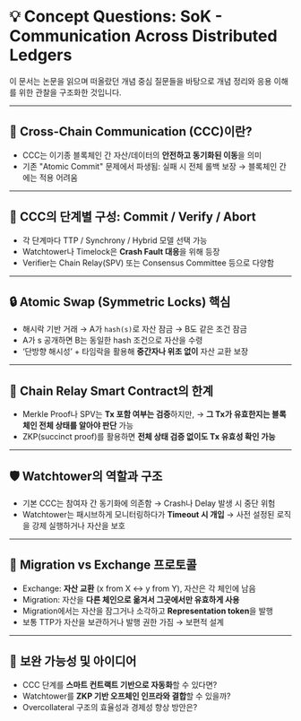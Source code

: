 # 💡 Concept Questions: SoK - Communication Across Distributed Ledgers

이 문서는 논문을 읽으며 떠올랐던 개념 중심 질문들을 바탕으로 개념 정리와 응용 이해를 위한 관찰을 구조화한 것입니다.

---

## 🧭 Cross-Chain Communication (CCC)이란?
- CCC는 이기종 블록체인 간 자산/데이터의 **안전하고 동기화된 이동**을 의미
- 기존 "Atomic Commit" 문제에서 파생됨: 실패 시 전체 롤백 보장 → 블록체인 간에는 적용 어려움

---

## 🔁 CCC의 단계별 구성: Commit / Verify / Abort
- 각 단계마다 TTP / Synchrony / Hybrid 모델 선택 가능
- Watchtower나 Timelock은 **Crash Fault 대응**을 위해 등장
- Verifier는 Chain Relay(SPV) 또는 Consensus Committee 등으로 다양함

---

## 🔒 Atomic Swap (Symmetric Locks) 핵심
- 해시락 기반 거래 → A가 `hash(s)`로 자산 잠금 → B도 같은 조건 잠금
- A가 s 공개하면 B는 동일한 hash 조건으로 자산을 수령
- ‘단방향 해시성’ + 타임락을 활용해 **중간자나 위조 없이** 자산 교환 보장

---

## 🔎 Chain Relay Smart Contract의 한계
- Merkle Proof나 SPV는 **Tx 포함 여부는 검증**하지만,
  → **그 Tx가 유효한지는 블록체인 전체 상태를 알아야 판단** 가능
- ZKP(succinct proof)를 활용하면 **전체 상태 검증 없이도 Tx 유효성 확인 가능**

---

## 🛡️ Watchtower의 역할과 구조
- 기본 CCC는 참여자 간 동기화에 의존함 → Crash나 Delay 발생 시 중단 위험
- Watchtower는 패시브하게 모니터링하다가 **Timeout 시 개입**
  → 사전 설정된 로직을 강제 실행하거나 자산을 보호

---

## 🔄 Migration vs Exchange 프로토콜
- Exchange: **자산 교환** (x from X ↔ y from Y), 자산은 각 체인에 남음
- Migration: 자산을 **다른 체인으로 옮겨서 그곳에서만 유효하게 사용**
- Migration에서는 자산을 잠그거나 소각하고 **Representation token**을 발행
- 보통 TTP가 자산을 보관하거나 발행 권한 가짐 → 보편적 설계

---

## 📌 보완 가능성 및 아이디어
- CCC 단계를 **스마트 컨트랙트 기반으로 자동화**할 수 있다면?
- Watchtower를 **ZKP 기반 오프체인 인프라와 결합**할 수 있을까?
- Overcollateral 구조의 효율성과 경제성 향상 방안은?
